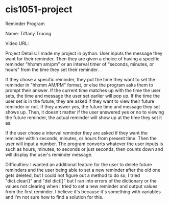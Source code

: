 # cis1051-project
Reminder Program

Name: Tiffany Truong

Video URL: 

Project Details:
I made my project in python. User inputs the message they want for their reminder. Then they are given a choice of having a specific reminder "hh:mm am/pm" or an interval timer of "seconds, minutes, or hours" from the time they set their reminder. 

If they chose a specific reminder, they put the time they want to set the reminder in "hh:mm AM/PM" format, or else the program asks them to prompt their answer. If the current time matches up with the time the user sets, the time and message the user set earlier will pop up. If the time the user set is in the future, they are asked if they want to view their future reminder or not. If they answer yes, the future time and message they set shows up. Then, it doesn't matter if the user answered yes or no to viewing the future reminder, the actual reminder will show up at the time they set it as.

If the user chose a interval reminder they are asked if they want the reminder within seconds, minutes, or hours from present time. Then the user will input a number. The program converts whatever the user inputs is such as hours, minutes, to seconds or just seconds, then counts down and will display the user's reminder message.

Difficulties:
I wanted an additional feature for the user to delete future reminders and the user being able to set a new reminder after the old one gets deleted, but I could not figure out a method to do so, I tried "dict.clear()" and "del dict[]" but I ran into errors of the dictionary or the values not clearing when I tried to set a new reminder and output values from the first reminder. I believe it's because it's something with variables and I'm not sure how to find a solution for this.
